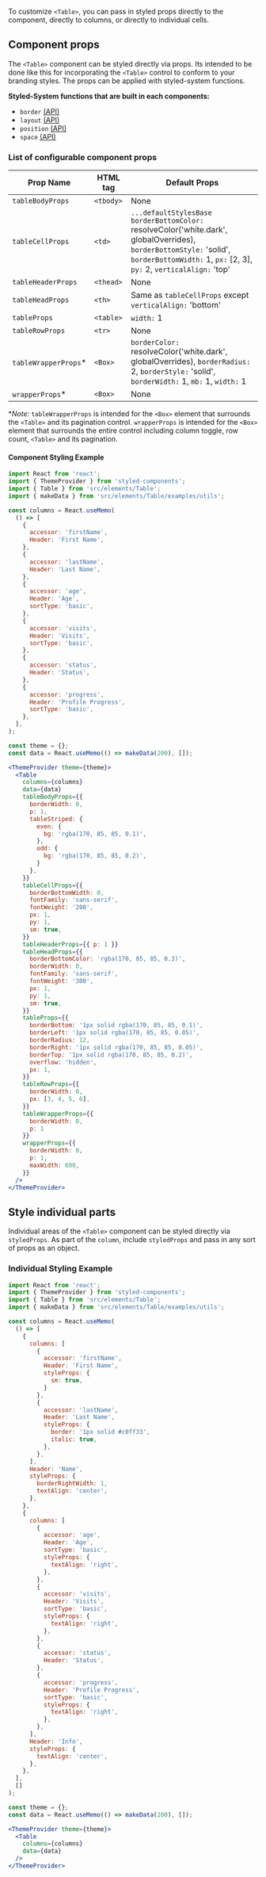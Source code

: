To customize `<Table>`, you can pass in styled props directly to the component, directly to columns, or directly to individual cells.

## Component props

The `<Table>` component can be styled directly via props. Its intended to be done like this for incorporating the `<Table>` control to conform to your branding styles. The props can be applied with styled-system functions.

**Styled-System functions that are built in each components:**

* `border` [(API)](https://styled-system.com/api#border)
* `layout` [(API)](https://styled-system.com/api#layout)
* `position` [(API)](https://styled-system.com/api#position)
* `space` [(API)](https://styled-system.com/api#space)

### List of configurable component props

| Prop Name | HTML tag | Default Props |
| - | - | - |
| `tableBodyProps` | `<tbody>` | None |
| `tableCellProps` | `<td>` | `...defaultStylesBase` `borderBottomColor:` resolveColor('white.dark', globalOverrides), `borderBottomStyle:` 'solid', `borderBottomWidth:` 1, `px:` [2, 3], `py:` 2, `verticalAlign:` 'top' |
| `tableHeaderProps` | `<thead>` | None |
| `tableHeadProps` | `<th>` | Same as `tableCellProps` except `verticalAlign:` 'bottom' |
| `tableProps` | `<table>` | `width:` 1 |
| `tableRowProps` | `<tr>` | None |
| `tableWrapperProps`* | `<Box>` | `borderColor:` resolveColor('white.dark', globalOverrides), `borderRadius:` 2, `borderStyle:` 'solid', `borderWidth:` 1, `mb:` 1, `width:` 1 |
| `wrapperProps`* | `<Box>` | None |

**Note:* `tableWrapperProps` is intended for the `<Box>` element that surrounds the `<Table>` and its pagination control. `wrapperProps` is intended for the `<Box>` element that surrounds the entire control including column toggle, row count, `<Table>` and its pagination.

#### Component Styling Example

```jsx in Markdown
import React from 'react';
import { ThemeProvider } from 'styled-components';
import { Table } from 'src/elements/Table';
import { makeData } from 'src/elements/Table/examples/utils';

const columns = React.useMemo(
  () => [
    {
      accessor: 'firstName',
      Header: 'First Name',
    },
    {
      accessor: 'lastName',
      Header: 'Last Name',
    },
    {
      accessor: 'age',
      Header: 'Age',
      sortType: 'basic',
    },
    {
      accessor: 'visits',
      Header: 'Visits',
      sortType: 'basic',
    },
    {
      accessor: 'status',
      Header: 'Status',
    },
    {
      accessor: 'progress',
      Header: 'Profile Progress',
      sortType: 'basic',
    },
  ],
);

const theme = {};
const data = React.useMemo(() => makeData(200), []);

<ThemeProvider theme={theme}>
  <Table
    columns={columns}
    data={data}
    tableBodyProps={{
      borderWidth: 0,
      p: 1,
      tableStriped: {
        even: {
          bg: 'rgba(170, 85, 85, 0.1)',
        },
        odd: {
          bg: 'rgba(170, 85, 85, 0.2)',
        }
      },
    }}
    tableCellProps={{
      borderBottomWidth: 0,
      fontFamily: 'sans-serif',
      fontWeight: '200',
      px: 1,
      py: 1,
      sm: true,
    }}
    tableHeaderProps={{ p: 1 }}
    tableHeadProps={{
      borderBottomColor: 'rgba(170, 85, 85, 0.3)',
      borderWidth: 0,
      fontFamily: 'sans-serif',
      fontWeight: '300',
      px: 1,
      py: 1,
      sm: true,
    }}
    tableProps={{
      borderBottom: '1px solid rgba(170, 85, 85, 0.1)',
      borderLeft: '1px solid rgba(170, 85, 85, 0.05)',
      borderRadius: 12,
      borderRight: '1px solid rgba(170, 85, 85, 0.05)',
      borderTop: '1px solid rgba(170, 85, 85, 0.2)',
      overflow: 'hidden',
      px: 1,
    }}
    tableRowProps={{
      borderWidth: 0,
      px: [3, 4, 5, 6],
    }}
    tableWrapperProps={{
      borderWidth: 0,
      p: 1
    }}
    wrapperProps={{
      borderWidth: 0,
      p: 1,
      maxWidth: 600,
    }}
  />
</ThemeProvider>
```

## Style individual parts

Individual areas of the `<Table>` component can be styled directly via `styledProps`. As part of the `column`, include `styledProps` and pass in any sort of props as an object.

### Individual Styling Example

```jsx in Markdown
import React from 'react';
import { ThemeProvider } from 'styled-components';
import { Table } from 'src/elements/Table';
import { makeData } from 'src/elements/Table/examples/utils';

const columns = React.useMemo(
  () => [
    {
      columns: [
        {
          accessor: 'firstName',
          Header: 'First Name',
          styleProps: {
            sm: true,
          }
        },
        {
          accessor: 'lastName',
          Header: 'Last Name',
          styleProps: {
            border: '1px solid #c0ff33',
            italic: true,
          },
        },
      ],
      Header: 'Name',
      styleProps: {
        borderRightWidth: 1,
        textAlign: 'center',
      },
    },
    {
      columns: [
        {
          accessor: 'age',
          Header: 'Age',
          sortType: 'basic',
          styleProps: {
            textAlign: 'right',
          },
        },
        {
          accessor: 'visits',
          Header: 'Visits',
          sortType: 'basic',
          styleProps: {
            textAlign: 'right',
          },
        },
        {
          accessor: 'status',
          Header: 'Status',
        },
        {
          accessor: 'progress',
          Header: 'Profile Progress',
          sortType: 'basic',
          styleProps: {
            textAlign: 'right',
          },
        },
      ],
      Header: 'Info',
      styleProps: {
        textAlign: 'center',
      },
    },
  ],
  []
);

const theme = {};
const data = React.useMemo(() => makeData(200), []);

<ThemeProvider theme={theme}>
  <Table
    columns={columns}
    data={data}
  />
</ThemeProvider>
```
